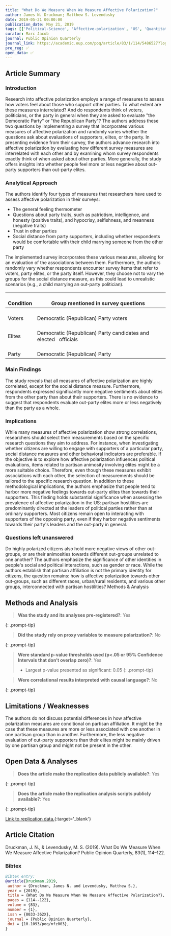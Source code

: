```yaml
---
title: "What Do We Measure When We Measure Affective Polarization?"
author: James N. Druckman; Matthew S. Levendusky
date: 2019-05-21 00:00:00
publication_date: May 21, 2019
tags: [['Political-Science', 'Affective-polarization', 'US', 'Quantitative', 'Experimental', 'Descriptive', 'Causal']]
curator: Marc Jacob
journal: Public Opinion Quarterly
journal_link: https://academic.oup.com/poq/article/83/1/114/5486527?login=true&casa_token=d3fTpzLgj74AAAAA:lwT8nYnzgD-CpjY5eWN87u6l3BLdIOWzlXGXbV1LXOx4tzqx_N0jdq3HOiGM-1Xkt6YG1HO91nNDqoM 
pre_reg: ✅
open_data: ✅
---
```


## Article Summary

### Introduction
Research into <span class="glosstag" data-key="Affective Polarization">affective polarization</span> employs a range of measures to assess how voters feel about those who support other parties. To what extent are these measures interrelated? And do respondents think of voters, politicians, or the party in general when they are asked to evaluate "the Democratic Party" or "the Republican Party"? The authors address these two questions by implementing a survey that incorporates various measures of <span class="glosstag" data-key="Affective Polarization">affective polarization</span> and randomly varies whether the questions ask about evaluations of supporters, elites, or the party.
In presenting evidence from their survey, the authors advance research into <span class="glosstag" data-key="Affective Polarization">affective polarization</span> by evaluating how different survey measures are interrelated with each other and by examining whom survey respondents exactly think of when asked about other parties. More generally, the study offers insights into whether people feel more or less negative about out-party supporters than out-party elites.

### Analytical Approach
The authors identify four types of measures that researchers have used to assess <span class="glosstag" data-key="Affective Polarization">affective polarization</span> in their surveys:

- The general feeling thermometer
- Questions about party traits, such as patriotism, intelligence, and honesty (positive traits), and hypocrisy, selfishness, and meanness (negative traits)
- <span class="glosstag" data-key="Trust">Trust</span> in other parties
- Social distance from party supporters, including whether respondents would be comfortable with their child marrying someone from the other party

The implemented survey incorporates these various measures, allowing for an evaluation of the associations between them. Furthermore, the authors randomly vary whether respondents encounter survey items that refer to voters, party elites, or the party itself. However, they choose not to vary the groups for the social distance measure, as this could lead to unrealistic scenarios (e.g., a child marrying an out-party politician).
<table>
<thead>
  <tr>
    <th>   <br>Condition   </th>
    <th>&nbsp;&nbsp;&nbsp;<br>Group mentioned in survey questions&nbsp;&nbsp;&nbsp;</th>
  </tr>
</thead>
<tbody>
  <tr>
    <td>&nbsp;&nbsp;&nbsp;<br>Voters&nbsp;&nbsp;&nbsp;</td>
    <td>&nbsp;&nbsp;&nbsp;<br>Democratic (Republican) Party voters&nbsp;&nbsp;&nbsp;</td>
  </tr>
  <tr>
    <td>&nbsp;&nbsp;&nbsp;<br>Elites&nbsp;&nbsp;&nbsp;</td>
    <td>&nbsp;&nbsp;&nbsp;<br>Democratic (Republican) Party candidates and elected&nbsp;&nbsp;&nbsp;officials&nbsp;&nbsp;&nbsp;</td>
  </tr>
  <tr>
    <td>&nbsp;&nbsp;&nbsp;<br>Party&nbsp;&nbsp;&nbsp;</td>
    <td>&nbsp;&nbsp;&nbsp;<br>Democratic (Republican) Party&nbsp;&nbsp;&nbsp;</td>
  </tr>
</tbody>
</table>

### Main Findings
The study reveals that all measures of affective polarization are highly correlated, except for the social distance measure. Furthermore, respondents expressed significantly more negative sentiments about elites from the other party than about their supporters. There is no evidence to suggest that respondents evaluate out-party elites more or less negatively than the party as a whole.

### Implications
While many measures of affective polarization show strong correlations, researchers should select their measurements based on the specific research questions they aim to address. For instance, when investigating whether citizens are willing to engage with supporters of a particular party, social distance measures and other behavioral indicators are preferable. If the objective is to explore how affective polarization influences political evaluations, items related to partisan animosity involving elites might be a more suitable choice. Therefore, even though these measures exhibit associations with each other, the selection of measurements should be tailored to the specific research question.
In addition to these methodological implications, the authors emphasize that people tend to harbor more negative feelings towards out-party elites than towards their supporters. This finding holds substantial significance when assessing the prevalence of affective polarization in the US: partisan hostilities are predominantly directed at the leaders of political parties rather than at ordinary supporters. Most citizens remain open to interacting with supporters of the opposing party, even if they harbor negative sentiments towards their party's leaders and the out-party in general.

### Questions left unanswered
Do highly polarized citizens also hold more negative views of other out-groups, or are their animosities towards different out-groups unrelated to one another? The authors emphasize the significance of other identities in people's social and political interactions, such as gender or race. While the authors establish that partisan affiliation is not the primary identity for citizens, the question remains: how is affective polarization towards other out-groups, such as different races, urban/rural residents, and various other groups, interconnected with partisan hostilities?
Methods & Analysis


## Methods and Analysis

> **Was the study and its analyses pre-registered?**: Yes
> 
{: .prompt-tip}

> **Did the study rely on proxy variables to measure polarization?**: No
> 
> 
> 
{: .prompt-tip}


> **Were standard p-value thresholds used (p<.05 or 95% Confidence Intervals that don’t overlap zero)?**: Yes
> 
> - Largest p-value presented as significant: 0.05
{: .prompt-tip}

> **Were correlational results interpreted with causal language?**: No
> 
{: .prompt-tip}

## Limitations / Weaknesses

The authors do not discuss potential differences in how affective polarization measures are conditional on partisan affiliation. It might be the case that these measures are more or less associated with one another in one partisan group than in another. Furthermore, the less negative evaluation of out-party supporters than their elites might be mainly driven by one partisan group and might not be present in the other.

## Open Data & Analyses

> **Does the article make the replication data publicly available?**: Yes
> 
{: .prompt-tip}

> **Does the article make the replication analysis scripts publicly available?**: Yes
> 
{: .prompt-tip}


[Link to replication data.](https://dataverse.harvard.edu/dataset.xhtml?persistentId=doi:10.7910/DVN/0OQKSB){:target='_blank'}

## Article Citation

Druckman, J. N., & Levendusky, M. S. (2019). What Do We Measure When We Measure Affective Polarization? Public Opinion Quarterly, 83(1), 114–122.

### Bibtex

```bibtex
Bibtex entry:
@article{Druckman.2019,
 author = {Druckman, James N. and Levendusky, Matthew S.},
 year = {2019},
 title = {What Do We Measure When We Measure Affective Polarization?},
 pages = {114--122},
 volume = {83},
 number = {1},
 issn = {0033-362X},
 journal = {Public Opinion Quarterly},
 doi = {10.1093/poq/nfz003},
}
```